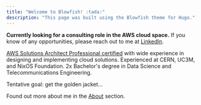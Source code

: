 ```yaml
---
title: "Welcome to Blowfish! :tada:"
description: "This page was built using the Blowfish theme for Hugo."
---
```


**Currently looking for a consulting role in the AWS cloud space.**
If you know of any opportunities, please reach out to me at [LinkedIn](https://linkedin.com/in/andresnav).

[AWS Solutions Architect Professional certified](posts/how_i_passed_the_aws_solutions_architect_professional_certification/) with wide experience in designing and implementing cloud solutions. Experienced at CERN, UC3M, and NixOS Foundation. 2x Bachelor's degree in Data Science and Telecommunications Engineering.

Tentative goal: get the golden jacket...

Found out more about me in the [About](/about) section.


